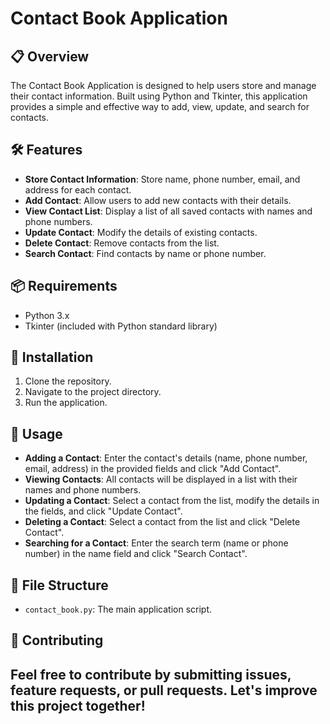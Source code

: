 # Contact Book Application

## 📋 Overview
The Contact Book Application is designed to help users store and manage their contact information. Built using Python and Tkinter, this application provides a simple and effective way to add, view, update, and search for contacts. 

## 🛠 Features
- **Store Contact Information**: Store name, phone number, email, and address for each contact.
- **Add Contact**: Allow users to add new contacts with their details.
- **View Contact List**: Display a list of all saved contacts with names and phone numbers.
- **Update Contact**: Modify the details of existing contacts.
- **Delete Contact**: Remove contacts from the list.
- **Search Contact**: Find contacts by name or phone number.

## 📦 Requirements
- Python 3.x
- Tkinter (included with Python standard library)

## 🔧 Installation
1. Clone the repository.
2. Navigate to the project directory.
3. Run the application.

## 📝 Usage
- **Adding a Contact**: Enter the contact's details (name, phone number, email, address) in the provided fields and click "Add Contact".
- **Viewing Contacts**: All contacts will be displayed in a list with their names and phone numbers.
- **Updating a Contact**: Select a contact from the list, modify the details in the fields, and click "Update Contact".
- **Deleting a Contact**: Select a contact from the list and click "Delete Contact".
- **Searching for a Contact**: Enter the search term (name or phone number) in the name field and click "Search Contact".

## 📂 File Structure
- `contact_book.py`: The main application script.

## 🌟 Contributing
Feel free to contribute by submitting issues, feature requests, or pull requests. Let's improve this project together!
---
